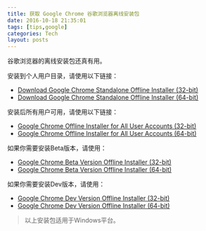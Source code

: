```yaml
---
title: 获取 Google Chrome 谷歌浏览器离线安装包
date: 2016-10-18 21:35:01
tags: [tips,google]
categories: Tech
layout: posts
---
```

谷歌浏览器的离线安装包还真有用。

<!-- more -->

安装到个人用户目录，请使用以下链接：

- [Download Google Chrome Standalone Offline Installer (32-bit)][1]
- [Download Google Chrome Standalone Offline Installer (64-bit)][2]

安装后所有用户可用，请使用以下链接：
- [Google Chrome Offline Installer for All User Accounts (32-bit)][3]
- [Google Chrome Offline Installer for All User Accounts (64-bit)][4]

如果你需要安装Beta版本，请使用：
- [Google Chrome Beta Version Offline Installer (32-bit)][5]
- [Google Chrome Beta Version Offline Installer (64-bit)][6]

如果你需要安装Dev版本，请使用：
- [Google Chrome Dev Version Offline Installer (32-bit)][7]
- [Google Chrome Dev Version Offline Installer (64-bit)][8]

> 以上安装包适用于Windows平台。

[1]: http://www.google.com/chrome/eula.html?standalone=1
[2]: http://www.google.com/chrome/eula.html?standalone=1&platform=win64
[3]: http://www.google.com/chrome/eula.html?system=true&standalone=1
[4]: http://www.google.com/chrome/eula.html?system=true&standalone=1&platform=win64
[5]: https://www.google.com/chrome/browser/beta.html?standalone=1
[6]: https://www.google.com/chrome/browser/beta.html?platform=win64&standalone=1
[7]: https://www.google.com/chrome/browser/index.html?extra=devchannel&standalone=1
[8]: https://www.google.com/chrome/browser/index.html?extra=devchannel&platform=win64&standalone=1
